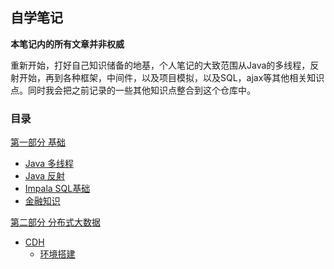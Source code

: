 ## 自学笔记

__本笔记内的所有文章并非权威__

重新开始，打好自己知识储备的地基，个人笔记的大致范围从Java的多线程，反射开始，再到各种框架，中间件，以及项目模拟，以及SQL，ajax等其他相关知识点。同时我会把之前记录的一些其他知识点整合到这个仓库中。

### 目录

[第一部分 基础](https://github.com/sqsqsqw/Java-Notepad/tree/master/basic)

- [Java 多线程](https://github.com/sqsqsqw/Java-Notepad/blob/master/basic/Thread.md)
- [Java 反射](https://github.com/sqsqsqw/Java-Notepad/blob/master/basic/Reflection.md)
- [Impala SQL基础](https://github.com/sqsqsqw/Java-Notepad/blob/master/basic/Impala.md)
- [金融知识](https://github.com/sqsqsqw/Java-Notepad/blob/master/basic/FinanceBusiness.md)

[第二部分 分布式大数据](https://github.com/sqsqsqw/Java-Notepad/tree/master/distribute)

- [CDH](https://github.com/sqsqsqw/Java-Notepad/tree/master/distribute/CDH)
    - [环境搭建](https://github.com/sqsqsqw/Java-Notepad/blob/master/distribute/CDH/build.md)